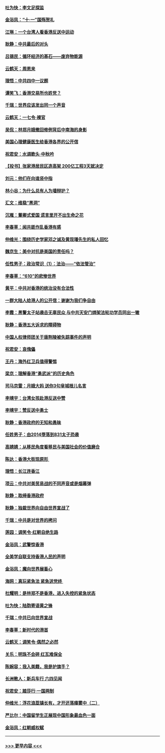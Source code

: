 #### [吐为快：李文足探监](../pages/nsc993/n11509622.md?t=09110411) 
#### [金浴凤：“十‧一”国殇贺礼](../pages/nsc993/n11509593.md?t=09110411) 
#### [江琳：一个台湾人看香港反送中运动](../pages/nsc993/n11509211.md?t=09110411) 
#### [耿静：中共最后的对头](../pages/nsc993/n11508308.md?t=09110411) 
#### [吕锡民：循环经济的基石——废弃物能源](../pages/nsc993/n11508212.md?t=09110411) 
#### [云鹤天：周恩来](../pages/nsc993/n11508055.md?t=09110411) 
#### [理悟：中共四中一议题](../pages/nsc993/n11507782.md?t=09110411) 
#### [谭笑飞：香港交易所也姓党？](../pages/nsc993/n11507753.md?t=09110411) 
#### [千瑞：世界应该发出同一个声音](../pages/nsc993/n11507290.md?t=09110411) 
#### [云鹤天：一七令‧裸官](../pages/nsc993/n11507177.md?t=09110411) 
#### [吴侃：林郑月娥撤回修例背后中南海的身影](../pages/nsc993/n11506876.md?t=09110411) 
#### [美国心理健康医生给香港各界的公开信](../pages/nsc993/n11506809.md?t=09110411) 
#### [祝君安：水调歌头‧中秋吟](../pages/nsc993/n11506758.md?t=09110411) 
#### [【投书】张家港居民区造高架 200亿工程3天就决定](../pages/nsc993/n11506682.md?t=09110411) 
#### [刘元：他们在向谁竖中指](../pages/nsc993/n11505384.md?t=09110411) 
#### [林小谷：为什么总有人为墙辩护？](../pages/nsc993/n11505226.md?t=09110411) 
#### [汇文：维稳“黑洞”](../pages/nsc993/n11504347.md?t=09110411) 
#### [沉雁：董卿式爱国 谎言里开不出生命之花](../pages/nsc993/n11503215.md?t=09110411) 
#### [李春草：闻共匪作乱香港有感](../pages/nsc993/n11503072.md?t=09110411) 
#### [仲维光：围绕历史学家邓之诚及黄现璠先生的私人回忆](../pages/nsc993/n11501330.md?t=09110411) 
#### [魏京生：美中对抗是美国的责任吗？](../pages/nsc993/n11500723.md?t=09110411) 
#### [任性男子：政治常识（1）：法治——“依法管治”](../pages/nsc993/n11500791.md?t=09110411) 
#### [李春草：“610”的悲惨世界](../pages/nsc993/n11501141.md?t=09110411) 
#### [黄平：中共对香港的统治没有合法性](../pages/nsc993/n11499473.md?t=09110411) 
#### [一群大陆人给港人的公开信：谢谢为我们争自由](../pages/nsc993/n11500402.md?t=09110411) 
#### [李霞：黑警太子站袭击无辜民众 与中共天安门绑架法轮功学员同出一辙](../pages/nsc993/n11499805.md?t=09110411) 
#### [耿静：香港五大诉求的障碍物](../pages/nsc993/n11497578.md?t=09110411) 
#### [中国人权律师团关于唐荆陵被失踪事件的声明](../pages/nsc993/n11500014.md?t=09110411) 
#### [祝君安：哀傀儡](../pages/nsc993/n11499776.md?t=09110411) 
#### [王丹：海外红卫兵值得警惕](../pages/nsc993/n11498138.md?t=09110411) 
#### [梁京：理解香港“勇武派”的历史角色](../pages/nsc993/n11498006.md?t=09110411) 
#### [司马京雷：月娥大妈  送你3句皇城根儿名言](../pages/nsc993/n11497885.md?t=09110411) 
#### [李靖宇：台湾女孩赴港反送中赞](../pages/nsc993/n11497721.md?t=09110411) 
#### [李靖宇：赞反送中勇士](../pages/nsc993/n11497452.md?t=09110411) 
#### [耿静：香港政府的无知和愚昧](../pages/nsc993/n11494238.md?t=09110411) 
#### [任姓男子：由2014堕落到831太子恐袭](../pages/nsc993/n11496683.md?t=09110411) 
#### [高婧婧：从移民角度看移民与美国社会的价值磨合](../pages/nsc993/n11495757.md?t=09110411) 
#### [陈达：香港大街现原形 ](../pages/nsc993/n11495441.md?t=09110411) 
#### [理悟：长江连香江](../pages/nsc993/n11495377.md?t=09110411) 
#### [项云：中共对美贸易战的不同声音或是烟幕弹](../pages/nsc993/n11494929.md?t=09110411) 
#### [耿静：取缔香港政府](../pages/nsc993/n11494218.md?t=09110411) 
#### [耿静：独裁世界向自由世界宣战了](../pages/nsc993/n11494190.md?t=09110411) 
#### [千瑞：中共是对世界的拷问](../pages/nsc993/n11493021.md?t=09110411) 
#### [莲园：调笑令‧红朝自绝生路](../pages/nsc993/n11493011.md?t=09110411) 
#### [金浴凤：武警惊香港](../pages/nsc993/n11492994.md?t=09110411) 
#### [全美学自联支持香港人民的声明](../pages/nsc993/n11492630.md?t=09110411) 
#### [金浴凤：魔向世界展畜心](../pages/nsc993/n11492599.md?t=09110411) 
#### [海网：真玩紧急法 紧急送党终 ](../pages/nsc993/n11492535.md?t=09110411) 
#### [杜耀明：是林郑不是香港，进入失控的紧急状态](../pages/nsc993/n11491420.md?t=09110411) 
#### [吐为快：陆胞寄语黄之锋](../pages/nsc993/n11491117.md?t=09110411) 
#### [千瑞：中共已向世界宣战](../pages/nsc993/n11490123.md?t=09110411) 
#### [李春草：新时代的港首](../pages/nsc993/n11489864.md?t=09110411) 
#### [云鹤天：调笑令·偶然之必然](../pages/nsc993/n11489701.md?t=09110411) 
#### [关乐：明珠不会碎 红瓦难保全](../pages/nsc993/n11489647.md?t=09110411) 
#### [陈婉容：我入美籍，我是护旗手？](../pages/nsc993/n11487908.md?t=09110411) 
#### [长洲散人：新兵车行 六四见闻](../pages/nsc993/n11487729.md?t=09110411) 
#### [祝君安：踏莎行‧一国两制](../pages/nsc993/n11487699.md?t=09110411) 
#### [仲维光：浮花浪蕊镇长有，才开还落瘴雾中（二）](../pages/nsc993/n11483286.md?t=09110411) 
#### [严比尔：中国留学生正展现中国形象最血色一面](../pages/nsc993/n11485145.md?t=09110411) 
#### [金浴凤：红朝威权赋](../pages/nsc993/n11485191.md?t=09110411) 

----
#### [ >>> 更早内容 <<< ](../indexes/nsc993-earlier.md)
